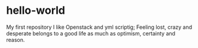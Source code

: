 # hello-world
My first repository
I like Openstack and yml scriptig;
Feeling lost, crazy and desperate belongs to a good life as much as optimism, certainty and reason.
